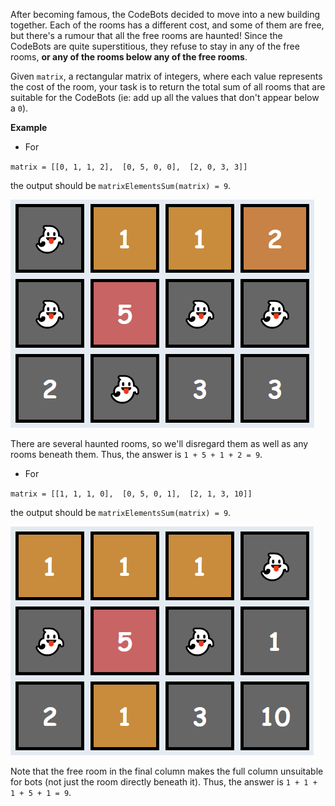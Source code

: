 After becoming famous, the CodeBots decided to move into a new building together. Each of the rooms has a different cost, and some of them are free, but there's a rumour that all the free rooms are haunted! Since the CodeBots are quite superstitious, they refuse to stay in any of the free rooms, **or any of the rooms below any of the free rooms**.

Given `matrix`, a rectangular matrix of integers, where each value represents the cost of the room, your task is to return the total sum of all rooms that are suitable for the CodeBots (ie: add up all the values that don't appear below a `0`).

**Example**


* For

`matrix = [[0, 1, 1, 2], 
           [0, 5, 0, 0], 
           [2, 0, 3, 3]]`

the output should be `matrixElementsSum(matrix) = 9`.

![example1](example1.png)

There are several haunted rooms, so we'll disregard them as well as any rooms beneath them. Thus, the answer is `1 + 5 + 1 + 2 = 9`.

* For

`matrix = [[1, 1, 1, 0], 
           [0, 5, 0, 1], 
           [2, 1, 3, 10]]`

the output should be `matrixElementsSum(matrix) = 9`.

![example2](example2.png)

Note that the free room in the final column makes the full column unsuitable for bots (not just the room directly beneath it). Thus, the answer is `1 + 1 + 1 + 5 + 1 = 9`.
